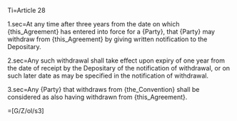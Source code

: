 Ti=Article 28

1.sec=At any time after three years from the date on which {this_Agreement} has entered into force for a {Party}, that {Party} may withdraw from {this_Agreement} by giving written notification to the Depositary.

2.sec=Any such withdrawal shall take effect upon expiry of one year from the date of receipt by the Depositary of the notification of withdrawal, or on such later date as may be specified in the notification of withdrawal.

3.sec=Any {Party} that withdraws from {the_Convention} shall be considered as also having withdrawn from {this_Agreement}.

=[G/Z/ol/s3]
